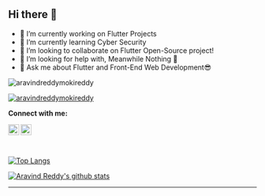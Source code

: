 ## Hi there 👋       

- 🔭 I’m currently working on Flutter Projects
- 🌱 I’m currently learning Cyber Security
- 👯 I’m looking to collaborate on Flutter Open-Source project!
- 🤔 I’m looking for help with, Meanwhile Nothing 🚀
- 💬 Ask me about Flutter and Front-End Web Development😎
<!-- - 🌍 My Portfolio [https://www.armr.tech/](https://armr.tech/) -->

<p align="left"> <img src="https://komarev.com/ghpvc/?username=aravindreddymokireddy&label=Profile%20views&color=0e75b6&style=flat" alt="aravindreddymokireddy" /> </p>


<p align="left"> <a href="https://github-profile-trophy.vercel.app/?username=ryo-ma&theme=matrix"><img src="https://github-profile-trophy.vercel.app/?username=aravindreddymokireddy" alt="aravindreddymokireddy" /></a> </p>

**Connect with me:**

<!-- [<img align="left" alt="" width="22px" src="https://img.icons8.com/ultraviolet/22/000000/domain.png" />][website]
[<img align="left" alt="" width="22px" src="https://img.icons8.com/color/22/000000/youtube-play.png" />][youtube] -->
[<img align="left" alt="aravindreddy | Twitter" width="22px" src="https://img.icons8.com/fluent/22/000000/twitter.png" />][twitter]
[<img align="left" alt="aravindreddy mokireddy | LinkedIn" width="22px" src="https://img.icons8.com/color/22/000000/linkedin.png" />][linkedin]

<br />
<br />
<br />


[![Top Langs](https://github-readme-stats.vercel.app/api/top-langs/?username=aravindreddymokireddy&hide=javascript,objective-c&layout=compact&theme=dracula)]()

[![Aravind Reddy's github stats](https://github-readme-stats.vercel.app/api?username=aravindreddymokireddy&&show_icons=true&count_private=true&theme=dracula)]()

---


[twitter]: https://twitter.com/M_Aravindreddy
[linkedin]: https://linkedin.com/in/aravindreddy-m
[website]: https://armr.tech/
